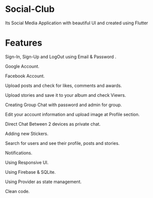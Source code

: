 # Social-Club
Its Social Media Application with beautiful UI and  created using Flutter

# Features
Sign-In, Sign-Up and LogOut using Email & Password .

Google Account.

Facebook Account.

Upload posts and check for likes, comments and awards.

Upload stories and save it to your album and check Viewrs.

Creating Group Chat with password and admin for group.

Edit your account information and upload image at Profile section.

Direct Chat Between 2 devices as private chat.

Adding new Stickers.

Search for users and see their profile, posts and stories.

Notifications.

Using Responsive UI.

Using Firebase & SQLite.

Using Provider as state management.

Clean code.
